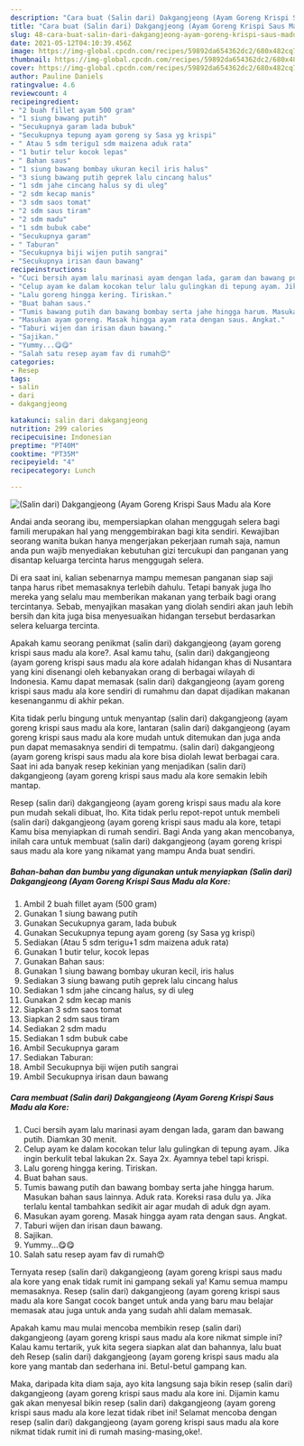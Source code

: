 ```yaml
---
description: "Cara buat (Salin dari) Dakgangjeong (Ayam Goreng Krispi Saus Madu ala Kore yang lezat dan Mudah Dibuat"
title: "Cara buat (Salin dari) Dakgangjeong (Ayam Goreng Krispi Saus Madu ala Kore yang lezat dan Mudah Dibuat"
slug: 48-cara-buat-salin-dari-dakgangjeong-ayam-goreng-krispi-saus-madu-ala-kore-yang-lezat-dan-mudah-dibuat
date: 2021-05-12T04:10:39.456Z
image: https://img-global.cpcdn.com/recipes/59892da654362dc2/680x482cq70/salin-dari-dakgangjeong-ayam-goreng-krispi-saus-madu-ala-kore-foto-resep-utama.jpg
thumbnail: https://img-global.cpcdn.com/recipes/59892da654362dc2/680x482cq70/salin-dari-dakgangjeong-ayam-goreng-krispi-saus-madu-ala-kore-foto-resep-utama.jpg
cover: https://img-global.cpcdn.com/recipes/59892da654362dc2/680x482cq70/salin-dari-dakgangjeong-ayam-goreng-krispi-saus-madu-ala-kore-foto-resep-utama.jpg
author: Pauline Daniels
ratingvalue: 4.6
reviewcount: 4
recipeingredient:
- "2 buah fillet ayam 500 gram"
- "1 siung bawang putih"
- "Secukupnya garam lada bubuk"
- "Secukupnya tepung ayam goreng sy Sasa yg krispi"
- " Atau 5 sdm terigu1 sdm maizena aduk rata"
- "1 butir telur kocok lepas"
- " Bahan saus"
- "1 siung bawang bombay ukuran kecil iris halus"
- "3 siung bawang putih geprek lalu cincang halus"
- "1 sdm jahe cincang halus sy di uleg"
- "2 sdm kecap manis"
- "3 sdm saos tomat"
- "2 sdm saus tiram"
- "2 sdm madu"
- "1 sdm bubuk cabe"
- "Secukupnya garam"
- " Taburan"
- "Secukupnya biji wijen putih sangrai"
- "Secukupnya irisan daun bawang"
recipeinstructions:
- "Cuci bersih ayam lalu marinasi ayam dengan lada, garam dan bawang putih. Diamkan 30 menit."
- "Celup ayam ke dalam kocokan telur lalu gulingkan di tepung ayam. Jika ingin berkulit tebal lakukan 2x. Saya 2x. Ayamnya tebel tapi krispi."
- "Lalu goreng hingga kering. Tiriskan."
- "Buat bahan saus."
- "Tumis bawang putih dan bawang bombay serta jahe hingga harum. Masukan bahan saus lainnya. Aduk rata. Koreksi rasa dulu ya. Jika terlalu kental tambahkan sedikit air agar mudah di aduk dgn ayam."
- "Masukan ayam goreng. Masak hingga ayam rata dengan saus. Angkat."
- "Taburi wijen dan irisan daun bawang."
- "Sajikan."
- "Yummy...😋😋"
- "Salah satu resep ayam fav di rumah😍"
categories:
- Resep
tags:
- salin
- dari
- dakgangjeong

katakunci: salin dari dakgangjeong 
nutrition: 299 calories
recipecuisine: Indonesian
preptime: "PT40M"
cooktime: "PT35M"
recipeyield: "4"
recipecategory: Lunch

---
```



![(Salin dari) Dakgangjeong (Ayam Goreng Krispi Saus Madu ala Kore](https://img-global.cpcdn.com/recipes/59892da654362dc2/680x482cq70/salin-dari-dakgangjeong-ayam-goreng-krispi-saus-madu-ala-kore-foto-resep-utama.jpg)

Andai anda seorang ibu, mempersiapkan olahan menggugah selera bagi famili merupakan hal yang menggembirakan bagi kita sendiri. Kewajiban seorang  wanita bukan hanya mengerjakan pekerjaan rumah saja, namun anda pun wajib menyediakan kebutuhan gizi tercukupi dan panganan yang disantap keluarga tercinta harus menggugah selera.

Di era  saat ini, kalian sebenarnya mampu memesan panganan siap saji tanpa harus ribet memasaknya terlebih dahulu. Tetapi banyak juga lho mereka yang selalu mau memberikan makanan yang terbaik bagi orang tercintanya. Sebab, menyajikan masakan yang diolah sendiri akan jauh lebih bersih dan kita juga bisa menyesuaikan hidangan tersebut berdasarkan selera keluarga tercinta. 



Apakah kamu seorang penikmat (salin dari) dakgangjeong (ayam goreng krispi saus madu ala kore?. Asal kamu tahu, (salin dari) dakgangjeong (ayam goreng krispi saus madu ala kore adalah hidangan khas di Nusantara yang kini disenangi oleh kebanyakan orang di berbagai wilayah di Indonesia. Kamu dapat memasak (salin dari) dakgangjeong (ayam goreng krispi saus madu ala kore sendiri di rumahmu dan dapat dijadikan makanan kesenanganmu di akhir pekan.

Kita tidak perlu bingung untuk menyantap (salin dari) dakgangjeong (ayam goreng krispi saus madu ala kore, lantaran (salin dari) dakgangjeong (ayam goreng krispi saus madu ala kore mudah untuk ditemukan dan juga anda pun dapat memasaknya sendiri di tempatmu. (salin dari) dakgangjeong (ayam goreng krispi saus madu ala kore bisa diolah lewat berbagai cara. Saat ini ada banyak resep kekinian yang menjadikan (salin dari) dakgangjeong (ayam goreng krispi saus madu ala kore semakin lebih mantap.

Resep (salin dari) dakgangjeong (ayam goreng krispi saus madu ala kore pun mudah sekali dibuat, lho. Kita tidak perlu repot-repot untuk membeli (salin dari) dakgangjeong (ayam goreng krispi saus madu ala kore, tetapi Kamu bisa menyiapkan di rumah sendiri. Bagi Anda yang akan mencobanya, inilah cara untuk membuat (salin dari) dakgangjeong (ayam goreng krispi saus madu ala kore yang nikamat yang mampu Anda buat sendiri.

<!--inarticleads1-->

##### Bahan-bahan dan bumbu yang digunakan untuk menyiapkan (Salin dari) Dakgangjeong (Ayam Goreng Krispi Saus Madu ala Kore:

1. Ambil 2 buah fillet ayam (500 gram)
1. Gunakan 1 siung bawang putih
1. Gunakan Secukupnya garam, lada bubuk
1. Gunakan Secukupnya tepung ayam goreng (sy Sasa yg krispi)
1. Sediakan  (Atau 5 sdm terigu+1 sdm maizena aduk rata)
1. Gunakan 1 butir telur, kocok lepas
1. Gunakan  Bahan saus:
1. Gunakan 1 siung bawang bombay ukuran kecil, iris halus
1. Sediakan 3 siung bawang putih geprek lalu cincang halus
1. Sediakan 1 sdm jahe cincang halus, sy di uleg
1. Gunakan 2 sdm kecap manis
1. Siapkan 3 sdm saos tomat
1. Siapkan 2 sdm saus tiram
1. Sediakan 2 sdm madu
1. Sediakan 1 sdm bubuk cabe
1. Ambil Secukupnya garam
1. Sediakan  Taburan:
1. Ambil Secukupnya biji wijen putih sangrai
1. Ambil Secukupnya irisan daun bawang




<!--inarticleads2-->

##### Cara membuat (Salin dari) Dakgangjeong (Ayam Goreng Krispi Saus Madu ala Kore:

1. Cuci bersih ayam lalu marinasi ayam dengan lada, garam dan bawang putih. Diamkan 30 menit.
1. Celup ayam ke dalam kocokan telur lalu gulingkan di tepung ayam. Jika ingin berkulit tebal lakukan 2x. Saya 2x. Ayamnya tebel tapi krispi.
1. Lalu goreng hingga kering. Tiriskan.
1. Buat bahan saus.
1. Tumis bawang putih dan bawang bombay serta jahe hingga harum. Masukan bahan saus lainnya. Aduk rata. Koreksi rasa dulu ya. Jika terlalu kental tambahkan sedikit air agar mudah di aduk dgn ayam.
1. Masukan ayam goreng. Masak hingga ayam rata dengan saus. Angkat.
1. Taburi wijen dan irisan daun bawang.
1. Sajikan.
1. Yummy...😋😋
1. Salah satu resep ayam fav di rumah😍




Ternyata resep (salin dari) dakgangjeong (ayam goreng krispi saus madu ala kore yang enak tidak rumit ini gampang sekali ya! Kamu semua mampu memasaknya. Resep (salin dari) dakgangjeong (ayam goreng krispi saus madu ala kore Sangat cocok banget untuk anda yang baru mau belajar memasak atau juga untuk anda yang sudah ahli dalam memasak.

Apakah kamu mau mulai mencoba membikin resep (salin dari) dakgangjeong (ayam goreng krispi saus madu ala kore nikmat simple ini? Kalau kamu tertarik, yuk kita segera siapkan alat dan bahannya, lalu buat deh Resep (salin dari) dakgangjeong (ayam goreng krispi saus madu ala kore yang mantab dan sederhana ini. Betul-betul gampang kan. 

Maka, daripada kita diam saja, ayo kita langsung saja bikin resep (salin dari) dakgangjeong (ayam goreng krispi saus madu ala kore ini. Dijamin kamu gak akan menyesal bikin resep (salin dari) dakgangjeong (ayam goreng krispi saus madu ala kore lezat tidak ribet ini! Selamat mencoba dengan resep (salin dari) dakgangjeong (ayam goreng krispi saus madu ala kore nikmat tidak rumit ini di rumah masing-masing,oke!.

